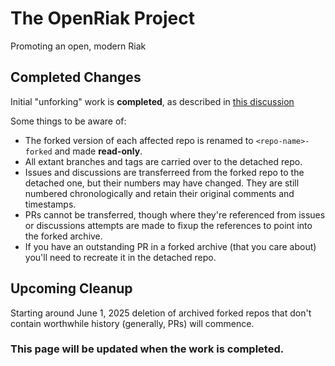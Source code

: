 # The OpenRiak Project

Promoting an open, modern Riak

## Completed Changes

Initial "unforking" work is **completed**, as described in [this discussion](https://github.com/orgs/OpenRiak/discussions/18)

Some things to be aware of:
* The forked version of each affected repo is renamed to `<repo-name>-forked` and made **read-only**.
* All extant branches and tags are carried over to the detached repo.
* Issues and discussions are transferreed from the forked repo to the detached one, but their numbers may have changed. They are still numbered chronologically and retain their original comments and timestamps.
* PRs cannot be transferred, though where they're referenced from issues or discussions attempts are made to fixup the references to point into the forked archive.
* If you have an outstanding PR in a forked archive (that you care about) you'll need to recreate it in the detached repo.

## Upcoming Cleanup

Starting around June 1, 2025 deletion of archived forked repos that don't contain worthwhile history (generally, PRs) will commence.

### This page will be updated when the work is completed.
